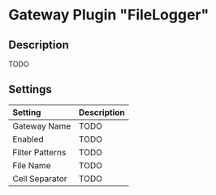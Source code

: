 # Gateway Plugin "FileLogger"

## Description

TODO

## Settings

|Setting|Description|
|:---|:---|
|Gateway Name|TODO
|Enabled|TODO
|Filter Patterns|TODO
|File Name|TODO
|Cell Separator|TODO